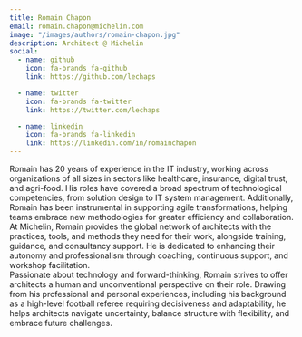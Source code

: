 ```yaml
---
title: Romain Chapon
email: romain.chapon@michelin.com
image: "/images/authors/romain-chapon.jpg"
description: Architect @ Michelin
social:
  - name: github
    icon: fa-brands fa-github
    link: https://github.com/lechaps

  - name: twitter
    icon: fa-brands fa-twitter
    link: https://twitter.com/lechaps

  - name: linkedin
    icon: fa-brands fa-linkedin
    link: https://linkedin.com/in/romainchapon
---
```


Romain has 20 years of experience in the IT industry, working across organizations of all sizes in sectors like healthcare, insurance, digital trust, and agri-food. His roles have covered a broad spectrum of technological competencies, from solution design to IT system management.  Additionally, Romain has been instrumental in supporting agile transformations, helping teams embrace new methodologies for greater efficiency and collaboration.  
At Michelin, Romain provides the global network of architects with the practices, tools, and methods they need for their work, alongside training, guidance, and consultancy support. He is dedicated to enhancing their autonomy and professionalism through coaching, continuous support, and workshop facilitation.  
Passionate about technology and forward-thinking, Romain strives to offer architects a human and unconventional perspective on their role. Drawing from his professional and personal experiences, including his background as a high-level football referee requiring decisiveness and adaptability, he helps architects navigate uncertainty, balance structure with flexibility, and embrace future challenges.
